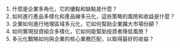 

1. 什麼是企業多角化，它的優點和缺點是什麼？
2. 如何進行產品多樣化和產品線多元化，這些策略的風險和收益是什麼？
3. 企業如何進行地理區域多元化，它如何幫助企業擴大市場份額？
4. 如何實現投資組合多樣化，它如何能幫助投資者降低風險？
5. 多元化戰略如何與企業的核心業務匹配，以取得最好的收益？